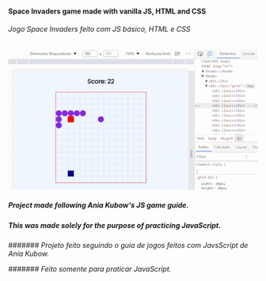 
#### Space Invaders game made with vanilla JS, HTML and CSS
###### _Jogo Space Invaders feito com JS básico, HTML e CSS_

![Result](teste.gif)

##### Project made following Ania Kubow's JS game guide.
##### This was made solely for the purpose of practicing JavaScript.
####### _Projeto feito seguindo o guia de jogos feitos com JavsScript de Ania Kubow._

####### _Feito somente para praticar JavaScript._
